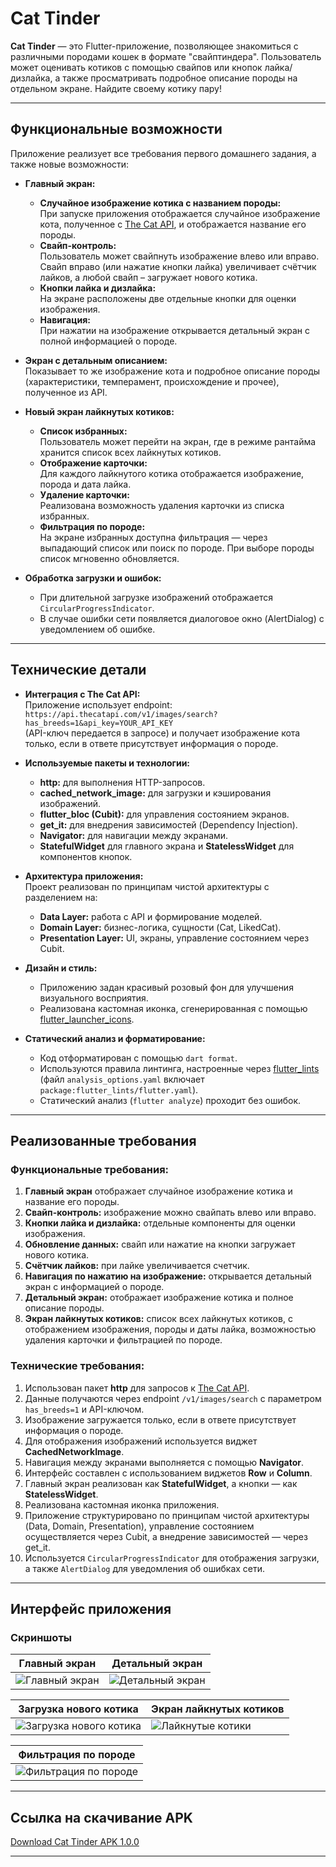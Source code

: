 # Cat Tinder

**Cat Tinder** — это Flutter-приложение, позволяющее знакомиться с различными породами кошек в формате "свайптиндера". Пользователь может оценивать котиков с помощью свайпов или кнопок лайка/дизлайка, а также просматривать подробное описание породы на отдельном экране. Найдите своему котику пару!

---

## Функциональные возможности

Приложение реализует все требования первого домашнего задания, а также новые возможности:

- **Главный экран:**
  - **Случайное изображение котика с названием породы:**  
    При запуске приложения отображается случайное изображение кота, полученное с [The Cat API](https://thecatapi.com), и отображается название его породы.
  - **Свайп-контроль:**  
    Пользователь может свайпнуть изображение влево или вправо. Свайп вправо (или нажатие кнопки лайка) увеличивает счётчик лайков, а любой свайп – загружает нового котика.
  - **Кнопки лайка и дизлайка:**  
    На экране расположены две отдельные кнопки для оценки изображения.
  - **Навигация:**  
    При нажатии на изображение открывается детальный экран с полной информацией о породе.

- **Экран с детальным описанием:**  
  Показывает то же изображение кота и подробное описание породы (характеристики, темперамент, происхождение и прочее), полученное из API.

- **Новый экран лайкнутых котиков:**  
  - **Список избранных:**  
    Пользователь может перейти на экран, где в режиме рантайма хранится список всех лайкнутых котиков.
  - **Отображение карточки:**  
    Для каждого лайкнутого котика отображается изображение, порода и дата лайка.
  - **Удаление карточки:**  
    Реализована возможность удаления карточки из списка избранных.
  - **Фильтрация по породе:**  
    На экране избранных доступна фильтрация — через выпадающий список или поиск по породе. При выборе породы список мгновенно обновляется.

- **Обработка загрузки и ошибок:**  
  - При длительной загрузке изображений отображается `CircularProgressIndicator`.
  - В случае ошибки сети появляется диалоговое окно (AlertDialog) с уведомлением об ошибке.

---

## Технические детали

- **Интеграция с The Cat API:**  
  Приложение использует endpoint:  
  `https://api.thecatapi.com/v1/images/search?has_breeds=1&api_key=YOUR_API_KEY`  
  (API-ключ передается в запросе) и получает изображение кота только, если в ответе присутствует информация о породе.

- **Используемые пакеты и технологии:**
  - **http:** для выполнения HTTP-запросов.
  - **cached_network_image:** для загрузки и кэширования изображений.
  - **flutter_bloc (Cubit):** для управления состоянием экранов.
  - **get_it:** для внедрения зависимостей (Dependency Injection).
  - **Navigator:** для навигации между экранами.
  - **StatefulWidget** для главного экрана и **StatelessWidget** для компонентов кнопок.

- **Архитектура приложения:**  
  Проект реализован по принципам чистой архитектуры с разделением на:
  - **Data Layer:** работа с API и формирование моделей.
  - **Domain Layer:** бизнес-логика, сущности (Cat, LikedCat).
  - **Presentation Layer:** UI, экраны, управление состоянием через Cubit.

- **Дизайн и стиль:**
  - Приложению задан красивый розовый фон для улучшения визуального восприятия.
  - Реализована кастомная иконка, сгенерированная с помощью [flutter_launcher_icons](https://pub.dev/packages/flutter_launcher_icons).

- **Статический анализ и форматирование:**
  - Код отформатирован с помощью `dart format`.
  - Используются правила линтинга, настроенные через [flutter_lints](https://pub.dev/packages/flutter_lints) (файл `analysis_options.yaml` включает `package:flutter_lints/flutter.yaml`).
  - Статический анализ (`flutter analyze`) проходит без ошибок.

---

## Реализованные требования

### Функциональные требования:
1. **Главный экран** отображает случайное изображение котика и название его породы.
2. **Свайп-контроль:** изображение можно свайпать влево или вправо.
3. **Кнопки лайка и дизлайка:** отдельные компоненты для оценки изображения.
4. **Обновление данных:** свайп или нажатие на кнопки загружает нового котика.
5. **Счётчик лайков:** при лайке увеличивается счетчик.
6. **Навигация по нажатию на изображение:** открывается детальный экран с информацией о породе.
7. **Детальный экран:** отображает изображение котика и полное описание породы.
8. **Экран лайкнутых котиков:** список всех лайкнутых котиков, с отображением изображения, породы и даты лайка, возможностью удаления карточки и фильтрацией по породе.

### Технические требования:
1. Использован пакет **http** для запросов к [The Cat API](https://thecatapi.com).
2. Данные получаются через endpoint `/v1/images/search` с параметром `has_breeds=1` и API-ключом.
3. Изображение загружается только, если в ответе присутствует информация о породе.
4. Для отображения изображений используется виджет **CachedNetworkImage**.
5. Навигация между экранами выполняется с помощью **Navigator**.
6. Интерфейс составлен с использованием виджетов **Row** и **Column**.
7. Главный экран реализован как **StatefulWidget**, а кнопки — как **StatelessWidget**.
8. Реализована кастомная иконка приложения.
9. Приложение структурировано по принципам чистой архитектуры (Data, Domain, Presentation), управление состоянием осуществляется через Cubit, а внедрение зависимостей — через get_it.
10. Используется `CircularProgressIndicator` для отображения загрузки, а также `AlertDialog` для уведомления об ошибках сети.

---

## Интерфейс приложения

### Скриншоты

| Главный экран                           | Детальный экран                     |
|-----------------------------------------|-------------------------------------|
| ![Главный экран](images/png3.png)       | ![Детальный экран](images/png1.png) |

| Загрузка нового котика                  | Экран лайкнутых котиков             |
|-----------------------------------------|-------------------------------------|
| ![Загрузка нового котика](images/png5.png) | ![Лайкнутые котики](images/png6.png) |

| Фильтрация по породе                    |
|-----------------------------------------|
| ![Фильтрация по породе](images/png7.png)  |

---

## Ссылка на скачивание APK

[Download Cat Tinder APK 1.0.0]([https://drive.google.com/file/d/1tNPKbIzkfdqmuQJsSbGVEwRuHFDNv94H/view?usp=sharing](https://drive.google.com/file/d/1b1EKWI8PdH6p_DPVRX7hTLDTvBLYfqzi/view?usp=sharing))

---

